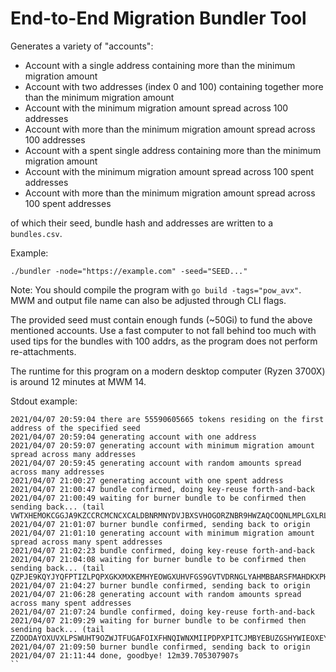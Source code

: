 # End-to-End Migration Bundler Tool

Generates a variety of "accounts":

- Account with a single address containing more than the minimum migration amount
- Account with two addresses (index 0 and 100) containing together more than the minimum migration amount
- Account with the minimum migration amount spread across 100 addresses
- Account with more than the minimum migration amount spread across 100 addresses
- Account with a spent single address containing more than the minimum migration amount
- Account with the minimum migration amount spread across 100 spent addresses
- Account with more than the minimum migration amount spread across 100 spent addresses

of which their seed, bundle hash and addresses are written to a `bundles.csv`.

Example:

```
./bundler -node="https://example.com" -seed="SEED..."
```

Note: You should compile the program with `go build -tags="pow_avx"`. MWM and output file name can also be adjusted
through CLI flags.

The provided seed must contain enough funds (~50Gi) to fund the above mentioned accounts. Use a fast computer to not fall behind
too much with used tips for the bundles with 100 addrs, as the program does not perform re-attachments.

The runtime for this program on a modern desktop computer (Ryzen 3700X) is around 12 minutes at MWM 14.

Stdout example:

```
2021/04/07 20:59:04 there are 55590605665 tokens residing on the first address of the specified seed
2021/04/07 20:59:04 generating account with one address
2021/04/07 20:59:07 generating account with minimum migration amount spread across many addresses
2021/04/07 20:59:45 generating account with random amounts spread across many addresses
2021/04/07 21:00:27 generating account with one spent address
2021/04/07 21:00:47 bundle confirmed, doing key-reuse forth-and-back
2021/04/07 21:00:49 waiting for burner bundle to be confirmed then sending back... (tail VWTXHEMOKCGGJA9KZCCRCMCNCXCALDBNRMNYDVJBXSVHOGORZNBR9HWZAQCOQNLMPLGXLRLDI9PKZ9999)
2021/04/07 21:01:07 burner bundle confirmed, sending back to origin
2021/04/07 21:01:10 generating account with minimum migration amount spread across many spent addresses
2021/04/07 21:02:23 bundle confirmed, doing key-reuse forth-and-back
2021/04/07 21:04:08 waiting for burner bundle to be confirmed then sending back... (tail QZPJE9KQYJYQFPTIZLPQPXGKXMXKEMHYEOWGXUHVFGS9GVTVDRNGLYAHMBBARSFMAHDKXPHGFMVYZ9999)
2021/04/07 21:04:27 burner bundle confirmed, sending back to origin
2021/04/07 21:06:28 generating account with random amounts spread across many spent addresses
2021/04/07 21:07:24 bundle confirmed, doing key-reuse forth-and-back
2021/04/07 21:09:29 waiting for burner bundle to be confirmed then sending back... (tail ZZOODAYOXUVXLPSWUHT9OZWJTFUGAFOIXFHNQIWNXMIIPDPXPITCJMBYEBUZGSHYWIEOXEYJUEKKA9999)
2021/04/07 21:09:50 burner bundle confirmed, sending back to origin
2021/04/07 21:11:44 done, goodbye! 12m39.705307907s
``
